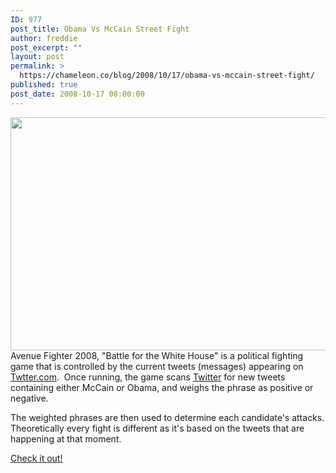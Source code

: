 ```yaml
---
ID: 977
post_title: Obama Vs McCain Street Fight
author: freddie
post_excerpt: ""
layout: post
permalink: >
  https://chameleon.co/blog/2008/10/17/obama-vs-mccain-street-fight/
published: true
post_date: 2008-10-17 00:00:00
---
```

<a href="https://takemetoyourleader.com/wp-content/uploads/2008/10/avenuefighter.jpg"><img class="alignnone size-full wp-image-546" title="Omaba vs McCain Street Fighter" src="https://takemetoyourleader.com/wp-content/uploads/2008/10/avenuefighter.jpg" alt="" width="600" height="373" /></a>
Avenue Fighter 2008, "Battle for the White House" is a political fighting game that is controlled by the current tweets (messages) appearing on <a class="links" href="https://twitter.com/">Twtter.com</a>.  Once running, the game scans <a class="links" href="https://twitter.com/" target="_blank" rel="noopener noreferrer">Twitter</a> for new tweets containing either McCain or Obama, and weighs the phrase as positive or negative.

The weighted phrases are then used to determine each candidate's attacks. Theoretically every fight is different as it's based on the tweets that are happening at that moment.

<a title="Check it out!" href="https://avenuefighter.com/" target="_blank" rel="noopener noreferrer">Check it out!</a>